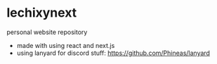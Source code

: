 # lechixynext
personal website repository

- made with using react and next.js
- using lanyard for discord stuff: https://github.com/Phineas/lanyard
